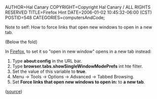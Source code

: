 AUTHOR=Hal Canary
COPYRIGHT=Copyright Hal Canary / ALL RIGHTS RESERVED
TITLE=Firefox Hint
DATE=2006-01-02 10:45:32-06:00 (CST)
POSTID=548
CATEGORIES=computersAndCode;

Note to self: How to force links that open new windows to open in a new tab.

(Below the fold)  
  
In [Firefox](http://www.mozilla.com/firefox/), to set it so "open in new window" opens in a new tab instead:

1.  Type **about:config** in the URL bar.
2.  Type **browser.tabs.showSingleWindowModePrefs** int hte filter.
3.  Set the value of this variable to **true**.
4.  Menu -> Tools -> Options -> Advanced -> Tabbed Browsing.
5.  Set **Force links that open new windows to open in:** to **a new tab**.

([source](http://www.mozilla.org/support/firefox/tips#beh_tabbedbrowsingoptions))
